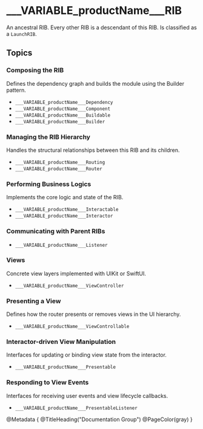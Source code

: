 # ___VARIABLE_productName___RIB
An ancestral RIB. Every other RIB is a descendant of this RIB. Is classified as a `LaunchRIB`.

## Topics
### Composing the RIB
Defines the dependency graph and builds the module using the Builder pattern.
- ``___VARIABLE_productName___Dependency``
- ``___VARIABLE_productName___Component``
- ``___VARIABLE_productName___Buildable``
- ``___VARIABLE_productName___Builder``

### Managing the RIB Hierarchy
Handles the structural relationships between this RIB and its children.
- ``___VARIABLE_productName___Routing``
- ``___VARIABLE_productName___Router``

### Performing Business Logics
Implements the core logic and state of the RIB.
- ``___VARIABLE_productName___Interactable``
- ``___VARIABLE_productName___Interactor``

### Communicating with Parent RIBs
- ``___VARIABLE_productName___Listener``

### Views
Concrete view layers implemented with UIKit or SwiftUI.
- ``___VARIABLE_productName___ViewController``

### Presenting a View
Defines how the router presents or removes views in the UI hierarchy.
- ``___VARIABLE_productName___ViewControllable``

### Interactor-driven View Manipulation
Interfaces for updating or binding view state from the interactor.
- ``___VARIABLE_productName___Presentable``

### Responding to View Events
Interfaces for receiving user events and view lifecycle callbacks.
- ``___VARIABLE_productName___PresentableListener``

@Metadata {
    @TitleHeading("Documentation Group")
    @PageColor(gray)
}
